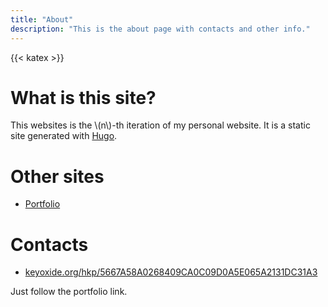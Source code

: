 ```yaml
---
title: "About"
description: "This is the about page with contacts and other info."
---
```

{{< katex >}}

# What is this site?

This websites is the \\(n\\)-th iteration of my personal website. It is a static site generated with [Hugo](https://gohugo.io/).

# Other sites

- [Portfolio](https://fede-26.codeberg.page/portfolio/)

# Contacts

- [keyoxide.org/hkp/5667A58A0268409CA0C09D0A5E065A2131DC31A3](https://keyoxide.org/hkp/5667A58A0268409CA0C09D0A5E065A2131DC31A3)

Just follow the portfolio link.
